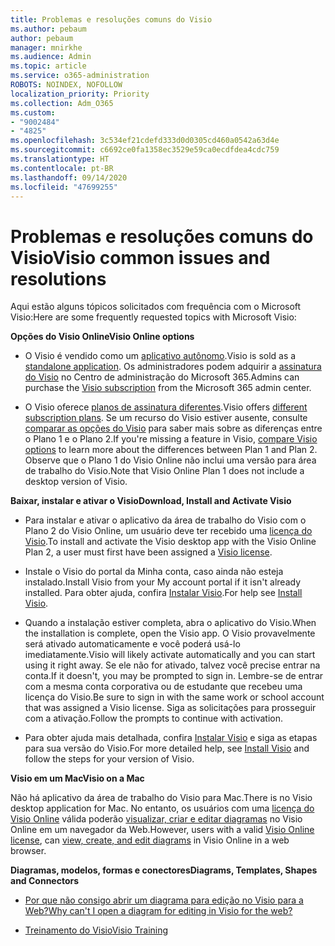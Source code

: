```yaml
---
title: Problemas e resoluções comuns do Visio
ms.author: pebaum
author: pebaum
manager: mnirkhe
ms.audience: Admin
ms.topic: article
ms.service: o365-administration
ROBOTS: NOINDEX, NOFOLLOW
localization_priority: Priority
ms.collection: Adm_O365
ms.custom:
- "9002484"
- "4825"
ms.openlocfilehash: 3c534ef21cdefd333d0d0305cd460a0542a63d4e
ms.sourcegitcommit: c6692ce0fa1358ec3529e59ca0ecdfdea4cdc759
ms.translationtype: HT
ms.contentlocale: pt-BR
ms.lasthandoff: 09/14/2020
ms.locfileid: "47699255"
---
```

# <a name="visio-common-issues-and-resolutions"></a><span data-ttu-id="dc411-102">Problemas e resoluções comuns do Visio</span><span class="sxs-lookup"><span data-stu-id="dc411-102">Visio common issues and resolutions</span></span>

<span data-ttu-id="dc411-103">Aqui estão alguns tópicos solicitados com frequência com o Microsoft Visio:</span><span class="sxs-lookup"><span data-stu-id="dc411-103">Here are some frequently requested topics with Microsoft Visio:</span></span>

<span data-ttu-id="dc411-104">**Opções do Visio Online**</span><span class="sxs-lookup"><span data-stu-id="dc411-104">**Visio Online options**</span></span>

- <span data-ttu-id="dc411-105">O Visio é vendido como um [aplicativo autônomo](https://products.office.com/visio/flowchart-software).</span><span class="sxs-lookup"><span data-stu-id="dc411-105">Visio is sold as a [standalone application](https://products.office.com/visio/flowchart-software).</span></span> <span data-ttu-id="dc411-106">Os administradores podem adquirir a [assinatura do Visio](https://docs.microsoft.com/alchemyinsights/purchase-visio-subscription) no Centro de administração do Microsoft 365.</span><span class="sxs-lookup"><span data-stu-id="dc411-106">Admins can purchase the [Visio subscription](https://docs.microsoft.com/alchemyinsights/purchase-visio-subscription) from the Microsoft 365 admin center.</span></span>

- <span data-ttu-id="dc411-107">O Visio oferece [planos de assinatura diferentes](https://products.office.com/visio/microsoft-visio-plans-and-pricing-compare-visio-options).</span><span class="sxs-lookup"><span data-stu-id="dc411-107">Visio offers [different subscription plans](https://products.office.com/visio/microsoft-visio-plans-and-pricing-compare-visio-options).</span></span> <span data-ttu-id="dc411-108">Se um recurso do Visio estiver ausente, consulte [comparar as opções do Visio](https://products.office.com/visio/microsoft-visio-plans-and-pricing-compare-visio-options) para saber mais sobre as diferenças entre o Plano 1 e o Plano 2.</span><span class="sxs-lookup"><span data-stu-id="dc411-108">If you're missing a feature in Visio, [compare Visio options](https://products.office.com/visio/microsoft-visio-plans-and-pricing-compare-visio-options) to learn more about the differences between Plan 1 and Plan 2.</span></span>  <span data-ttu-id="dc411-109">Observe que o Plano 1 do Visio Online não inclui uma versão para área de trabalho do Visio.</span><span class="sxs-lookup"><span data-stu-id="dc411-109">Note that Visio Online Plan 1 does not include a desktop version of Visio.</span></span>

<span data-ttu-id="dc411-110">**Baixar, instalar e ativar o Visio**</span><span class="sxs-lookup"><span data-stu-id="dc411-110">**Download, Install and Activate Visio**</span></span>

- <span data-ttu-id="dc411-111">Para instalar e ativar o aplicativo da área de trabalho do Visio com o Plano 2 do Visio Online, um usuário deve ter recebido uma [licença do Visio](https://docs.microsoft.com/microsoft-365/admin/add-users/add-users).</span><span class="sxs-lookup"><span data-stu-id="dc411-111">To install and activate the Visio desktop app with the Visio Online Plan 2, a user must first have been assigned a [Visio license](https://docs.microsoft.com/microsoft-365/admin/add-users/add-users).</span></span>

- <span data-ttu-id="dc411-112">Instale o Visio do portal da Minha conta, caso ainda não esteja instalado.</span><span class="sxs-lookup"><span data-stu-id="dc411-112">Install Visio from your My account portal if it isn't already installed.</span></span> <span data-ttu-id="dc411-113">Para obter ajuda, confira [Instalar Visio](https://support.office.com/article/f98f21e3-aa02-4827-9167-ddab5b025710).</span><span class="sxs-lookup"><span data-stu-id="dc411-113">For help see [Install Visio](https://support.office.com/article/f98f21e3-aa02-4827-9167-ddab5b025710).</span></span>

- <span data-ttu-id="dc411-114">Quando a instalação estiver completa, abra o aplicativo do Visio.</span><span class="sxs-lookup"><span data-stu-id="dc411-114">When the installation is complete, open the Visio app.</span></span> <span data-ttu-id="dc411-115">O Visio provavelmente será ativado automaticamente e você poderá usá-lo imediatamente.</span><span class="sxs-lookup"><span data-stu-id="dc411-115">Visio will likely activate automatically and you can start using it right away.</span></span> <span data-ttu-id="dc411-116">Se ele não for ativado, talvez você precise entrar na conta.</span><span class="sxs-lookup"><span data-stu-id="dc411-116">If it doesn't, you may be prompted to sign in.</span></span> <span data-ttu-id="dc411-117">Lembre-se de entrar com a mesma conta corporativa ou de estudante que recebeu uma licença do Visio.</span><span class="sxs-lookup"><span data-stu-id="dc411-117">Be sure to sign in with the same work or school account that was assigned a Visio license.</span></span> <span data-ttu-id="dc411-118">Siga as solicitações para prosseguir com a ativação.</span><span class="sxs-lookup"><span data-stu-id="dc411-118">Follow the prompts to continue with activation.</span></span>

- <span data-ttu-id="dc411-119">Para obter ajuda mais detalhada, confira [Instalar Visio](https://support.office.com/article/f98f21e3-aa02-4827-9167-ddab5b025710) e siga as etapas para sua versão do Visio.</span><span class="sxs-lookup"><span data-stu-id="dc411-119">For more detailed help, see [Install Visio](https://support.office.com/article/f98f21e3-aa02-4827-9167-ddab5b025710) and follow the steps for your version of Visio.</span></span>

<span data-ttu-id="dc411-120">**Visio em um Mac**</span><span class="sxs-lookup"><span data-stu-id="dc411-120">**Visio on a Mac**</span></span>

<span data-ttu-id="dc411-121">Não há aplicativo da área de trabalho do Visio para Mac.</span><span class="sxs-lookup"><span data-stu-id="dc411-121">There is no Visio desktop application for Mac.</span></span> <span data-ttu-id="dc411-122">No entanto, os usuários com uma [licença do Visio Online](https://docs.microsoft.com/microsoft-365/admin/add-users/add-users) válida poderão [visualizar, criar e editar diagramas](https://support.office.com/article/06f04845-91b8-4e8f-881f-a43c970735fc) no Visio Online em um navegador da Web.</span><span class="sxs-lookup"><span data-stu-id="dc411-122">However, users with a valid [Visio Online license](https://docs.microsoft.com/microsoft-365/admin/add-users/add-users), can [view, create, and edit diagrams](https://support.office.com/article/06f04845-91b8-4e8f-881f-a43c970735fc) in Visio Online in a web browser.</span></span>

<span data-ttu-id="dc411-123">**Diagramas, modelos, formas e conectores**</span><span class="sxs-lookup"><span data-stu-id="dc411-123">**Diagrams, Templates, Shapes and Connectors**</span></span>

- [<span data-ttu-id="dc411-124">Por que não consigo abrir um diagrama para edição no Visio para a Web?</span><span class="sxs-lookup"><span data-stu-id="dc411-124">Why can't I open a diagram for editing in Visio for the web?</span></span>](https://support.microsoft.com/office/ea4a23d3-21d3-4878-945e-cf1be4140357)

- [<span data-ttu-id="dc411-125">Treinamento do Visio</span><span class="sxs-lookup"><span data-stu-id="dc411-125">Visio Training</span></span>](https://support.office.com/article/visio-training-e058bcfa-1d90-4653-afc6-e84d54cf94a6)
